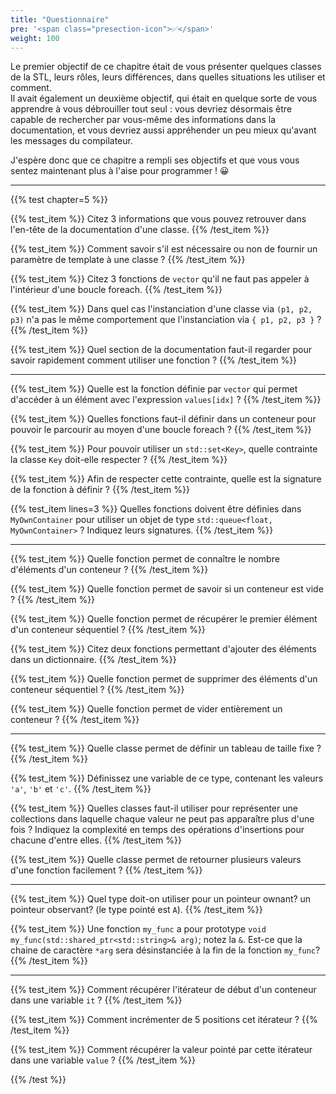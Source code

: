 ```yaml
---
title: "Questionnaire"
pre: '<span class="presection-icon">✅</span>'
weight: 100
---
```


Le premier objectif de ce chapitre était de vous présenter quelques classes de la STL, leurs rôles, leurs différences, dans quelles situations les utiliser et comment.\
Il avait également un deuxième objectif, qui était en quelque sorte de vous apprendre à vous débrouiller tout seul : vous devriez désormais être capable de rechercher par vous-même des informations dans la documentation, et vous devriez aussi appréhender un peu mieux qu'avant les messages du compilateur.

J'espère donc que ce chapitre a rempli ses objectifs et que vous vous sentez maintenant plus à l'aise pour programmer !​ 😀​

---

{{% test chapter=5 %}}

{{% test_item %}}
Citez 3 informations que vous pouvez retrouver dans l'en-tête de la documentation d'une classe.
{{% /test_item %}}

{{% test_item %}}
Comment savoir s'il est nécessaire ou non de fournir un paramètre de template à une classe ?
{{% /test_item %}}

{{% test_item %}}
Citez 3 fonctions de `vector` qu'il ne faut pas appeler à l'intérieur d'une boucle foreach.
{{% /test_item %}}

{{% test_item %}}
Dans quel cas l'instanciation d'une classe via `(p1, p2, p3)` n'a pas le même comportement que l'instanciation via `{ p1, p2, p3 }` ?
{{% /test_item %}}

{{% test_item %}}
Quel section de la documentation faut-il regarder pour savoir rapidement comment utiliser une fonction ?
{{% /test_item %}}

---

{{% test_item %}}
Quelle est la fonction définie par `vector` qui permet d'accéder à un élément avec l'expression `values[idx]` ?
{{% /test_item %}}

{{% test_item %}}
Quelles fonctions faut-il définir dans un conteneur pour pouvoir le parcourir au moyen d'une boucle foreach ?
{{% /test_item %}}

{{% test_item %}}
Pour pouvoir utiliser un `std::set<Key>`, quelle contrainte la classe `Key` doit-elle respecter ?
{{% /test_item %}}

{{% test_item %}}
Afin de respecter cette contrainte, quelle est la signature de la fonction à définir ?
{{% /test_item %}}

{{% test_item lines=3 %}}
Quelles fonctions doivent être définies dans `MyOwnContainer` pour utiliser un objet de type `std::queue<float, MyOwnContainer>` ? Indiquez leurs signatures.
{{% /test_item %}}

---

{{% test_item %}}
Quelle fonction permet de connaître le nombre d'éléments d'un conteneur ?
{{% /test_item %}}

{{% test_item %}}
Quelle fonction permet de savoir si un conteneur est vide ?
{{% /test_item %}}

{{% test_item %}}
Quelle fonction permet de récupérer le premier élément d'un conteneur séquentiel ?
{{% /test_item %}}

{{% test_item %}}
Citez deux fonctions permettant d'ajouter des éléments dans un dictionnaire.
{{% /test_item %}}

{{% test_item %}}
Quelle fonction permet de supprimer des éléments d'un conteneur séquentiel ?
{{% /test_item %}}

{{% test_item %}}
Quelle fonction permet de vider entièrement un conteneur ?
{{% /test_item %}}

---

{{% test_item %}}
Quelle classe permet de définir un tableau de taille fixe ?
{{% /test_item %}}

{{% test_item %}}
Définissez une variable de ce type, contenant les valeurs `'a'`, `'b'` et `'c'`.
{{% /test_item %}}

{{% test_item %}}
Quelles classes faut-il utiliser pour représenter une collections dans laquelle chaque valeur ne peut pas apparaître plus d'une fois ? Indiquez la complexité en temps des opérations d'insertions pour chacune d'entre elles.
{{% /test_item %}}

{{% test_item %}}
Quelle classe permet de retourner plusieurs valeurs d'une fonction facilement ?
{{% /test_item %}}

---

{{% test_item %}}
Quel type doit-on utiliser pour un pointeur ownant? un pointeur observant? (le type pointé est `A`).
{{% /test_item %}}

{{% test_item %}}
Une fonction `my_func` a pour prototype `void my_func(std::shared_ptr<std::string>& arg)`; notez la `&`.
Est-ce que la chaine de caractère `*arg` sera désinstanciée à la fin de la fonction `my_func`?
{{% /test_item %}}

---

{{% test_item %}}
Comment récupérer l'itérateur de début d'un conteneur dans une variable `it` ?
{{% /test_item %}}

{{% test_item %}}
Comment incrémenter de 5 positions cet itérateur ?
{{% /test_item %}}

{{% test_item %}}
Comment récupérer la valeur pointé par cette itérateur dans une variable `value` ?
{{% /test_item %}}

{{% /test %}}